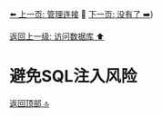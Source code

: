 [⬅️ 上一页: 管理连接](管理连接) 🚦 [下一页: 没有了 ➡️](#))

[返回上一级: 访问数据库 ⬆️](../访问数据库)

# 避免SQL注入风险

[返回顶部 🔝](#避免SQL注入风险)